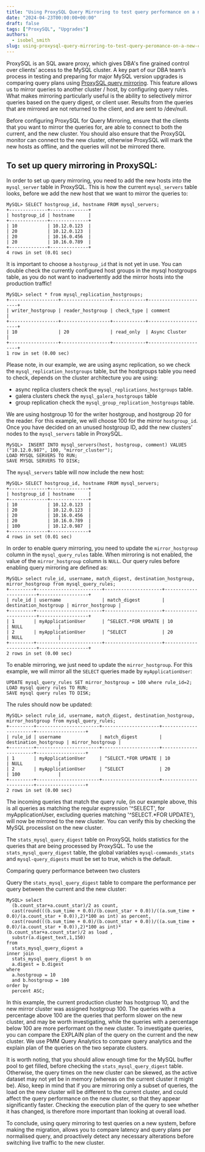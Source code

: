 ```yaml
---
title: "Using ProxySQL Query Mirroring to test query performance on a new cluster"
date: "2024-04-23T00:00:00+00:00"
draft: false
tags: ["ProxySQL", "Upgrades"]
authors:
  - isobel_smith
slug: using-proxysql-query-mirroring-to-test-query-peromance-on-a-new-cluster
---
```


ProxySQL is an SQL aware proxy, which gives DBA's fine grained control over clients’ access to the MySQL cluster. A key part of our DBA team’s process in testing and preparing for major MySQL version upgrades is comparing query plans using [ProxySQL query mirroring](https://proxysql.com/documentation/mirroring/). This feature allows us to mirror queries to another cluster / host, by configuring query rules. What makes mirroring particularly useful is the ability to selectively mirror queries based on the query digest, or client user. Results from the queries that are mirrored are not returned to the client, and are sent to /dev/null.

Before configuring ProxySQL for Query Mirroring, ensure that the clients that you want to mirror the queries for, are able to connect to both the current, and the new cluster. You should also ensure that the ProxySQL monitor can connect to the new cluster, otherwise ProxySQL will mark the new hosts as offline, and the queries will not be mirrored there.

## To set up query mirroring in ProxySQL:

In order to set up query mirroring, you need to add the new hosts into the `mysql_server` table in ProxySQL. This is how the current `mysql_servers` table looks, before we add the new host that we want to mirror the queries to:

```
MySQL> SELECT hostgroup_id, hostname FROM mysql_servers;
+--------------+--------------+
| hostgroup_id | hostname     |
+--------------+--------------+
| 10           | 10.12.0.123  |
| 20           | 10.12.0.123  |
| 20           | 10.16.0.456  |
| 20           | 10.16.0.789  |
+--------------+--------------+
4 rows in set (0.01 sec)
```

It is important to choose a `hostgroup_id` that is not yet in use. You can double check the currently configured host groups in the mysql hostgroups table, as you do not want to inadvertently add the mirror hosts into the production traffic! 

```
MySQL> select * from mysql_replication_hostgroups;
+------------------+------------------+------------+----------------------+
| writer_hostgroup | reader_hostgroup | check_type | comment              |
+------------------+------------------+------------+----------------------+
| 10               | 20               | read_only  | Async Cluster        |
+------------------+------------------+------------+----------------------+
1 row in set (0.00 sec)
```

Please note, in our example, we are using async replication, so we check the `mysql_replication_hostgroups` table, but the hostgroups table you need to check, depends on the cluster architecture you are using: 

 - async replica clusters check the `mysql_replications_hostgroups` table.
 - galera clusters check the `mysql_galera_hostgroups` table
 - group replication check the `mysql_group_replication_hostgroups` table.

We are using hostgroup 10 for the writer hostgroup, and hostgroup 20 for the reader. For this example, we will choose 100 for the mirror `hostgroup_id`. Once you have decided on an unused hostgroup ID, add the new clusters’ nodes to the `mysql_servers` table in ProxySQL.

```
MySQL>  INSERT INTO mysql_servers(host, hostgroup, comment) VALUES ("10.12.0.987", 100, "mirror_cluster");
LOAD MYSQL SERVERS TO RUN;
SAVE MYSQL SERVERS TO DISK;
```

The `mysql_servers` table will now include the new host:

```
MySQL> SELECT hostgroup_id, hostname FROM mysql_servers;
+--------------+--------------+
| hostgroup_id | hostname     |
+--------------+--------------+
| 10           | 10.12.0.123  |
| 20           | 10.12.0.123  |
| 20           | 10.16.0.456  |
| 20           | 10.16.0.789  |
| 100          | 10.12.0.987  |
+--------------+--------------+
4 rows in set (0.01 sec)
```

In order to enable query mirroring, you need to update the `mirror_hostgroup` column in the `mysql_query_rules` table. When mirroring is not enabled, the value of the `mirror_hostgroup` column is `NULL`. 
Our query rules before enabling query mirroring are defined as:

```
MySQL> select rule_id, username, match_digest, destination_hostgroup, mirror_hostgroup from mysql_query_rules;
+---------+------------------------+---------------------+-----------------------+------------------+
| rule_id | username               | match_digest        | destination_hostgroup | mirror_hostgroup |
+---------+------------------------+---------------------+-----------------------+------------------+
| 1       | myApplicationUser      | ^SELECT.*FOR UPDATE | 10                    | NULL             |
| 2       | myApplicationUser      | ^SELECT             | 20                    | NULL             |
+---------+------------------------+---------------------+-----------------------+------------------+
2 rows in set (0.00 sec)

```

To enable mirroring, we just need to update the `mirror_hostgroup`. For this example, we will mirror all the `SELECT` queries made by `myApplicationUser`:


```
UPDATE mysql_query_rules SET mirror_hostgroup = 100 where rule_id=2;
LOAD mysql query rules TO RUN;
SAVE mysql query rules TO DISK;
```

The rules should now be updated:

```
MySQL> select rule_id, username, match_digest, destination_hostgroup, mirror_hostgroup from mysql_query_rules;
+---------+-----------------------+---------------------+-----------------------+------------------+
| rule_id | username              | match_digest        | destination_hostgroup | mirror_hostgroup |
+---------+-----------------------+---------------------+-----------------------+------------------+
| 1       | myApplicationUser     | ^SELECT.*FOR UPDATE | 10                    | NULL             |
| 2       | myApplicationUser     | ^SELECT             | 20                    | 100              |
+---------+-----------------------+---------------------+-----------------------+------------------+
2 rows in set (0.00 sec)

```

The incoming queries that match the query rule, (in our example above, this is all queries as matching the regular expression '^SELECT', for myApplicationUser, excluding queries matching '^SELECT.*FOR UPDATE'), will now be mirrored to the new cluster. You can verify this by checking the MySQL processlist on the new cluster. 

The `stats_mysql_query_digest` table on ProxySQL holds statistics for the queries that are being processed by ProxySQL. To use the `stats_mysql_query_digest` table, the global variables `mysql-commands_stats` and `mysql-query_digests` must be set to true, which is the default.

Comparing query performance between two clusters

Query the `stats_mysql_query_digest` table to compare the performance per query between the current and the new cluster:

```
MySQL> select
  (b.count_star+a.count_star)/2 as count,
  cast(round(((b.sum_time + 0.0)/(b.count_star + 0.0))/((a.sum_time + 0.0)/(a.count_star + 0.0)),2)*100 as int) as percent,
  cast(round(((b.sum_time + 0.0)/(b.count_star + 0.0))/((a.sum_time + 0.0)/(a.count_star + 0.0)),2)*100 as int)*(b.count_star+a.count_star)/2 as load ,
  substr(a.digest_text,1,150)
from
  stats_mysql_query_digest a
inner join
  stats_mysql_query_digest b on
  a.digest = b.digest
where
  a.hostgroup = 10
  and b.hostgroup = 100
order by
  percent ASC;
```

In this example, the current production cluster has hostgroup 10, and the new mirror cluster was assigned hostgroup 100. The queries with a percentage above 100 are the queries that perform slower on the new cluster, and may be worth investigating, while the queries with a percentage below 100 are more performant on the new cluster. To investigate queries, you can compare the EXPLAIN plan of the query on the current and the new cluster. We use PMM Query Analytics to compare query analytics and the explain plan of the queries on the two separate clusters.

It is worth noting, that you should allow enough time for the MySQL buffer pool to get filled, before checking the `stats_mysql_query_digest` table. Otherwise, the query times on the new cluster can be skewed, as the active dataset may not yet be in memory (whereas on the current cluster it might be). Also, keep in mind that if you are mirroring only a subset of queries, the load on the new cluster will be different to the current cluster, and could affect the query performance on the new cluster, so that they appear significantly faster. Checking the execution plan of the query to see whether it has changed, is therefore more important than looking at overall load.

To conclude, using query mirroring to test queries on a new system, before making the migration, allows you to compare latency and query plans per normalised query, and proactively detect any necessary alterations before switching live traffic to the new cluster.
